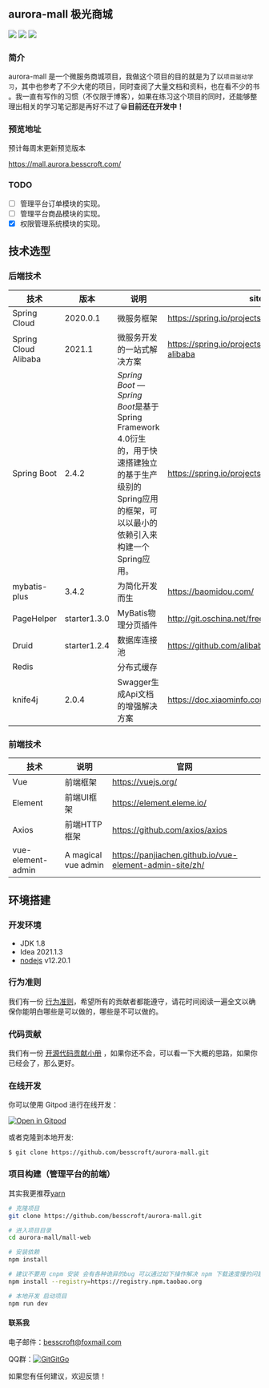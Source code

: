 ## aurora-mall	极光商城

[![](https://img.shields.io/badge/%E5%BC%80%E5%8F%91%E8%BF%9B%E5%BA%A6-%E5%BC%80%E5%8F%91%E4%B8%AD-brightgreen?style=flat-square)]() [![](https://img.shields.io/badge/license-MIT-green?style=flat-square)](https://github.com/besscroft/aurora-mall/blob/master/LICENSE) [![](https://img.shields.io/badge/release-v0.0.8-orange?style=flat-square)]()

### 简介

aurora-mall 是一个微服务商城项目，我做这个项目的目的就是为了以`项目驱动学习`，其中也参考了不少大佬的项目，同时查阅了大量文档和资料，也在看不少的书 。我一直有写作的习惯（不仅限于博客），如果在练习这个项目的同时，还能够整理出相关的学习笔记那是再好不过了😀**目前还在开发中！**

### 预览地址

预计每周末更新预览版本

https://mall.aurora.besscroft.com/

### TODO

- [ ] 管理平台订单模块的实现。
- [ ] 管理平台商品模块的实现。
- [x]  权限管理系统模块的实现。

## 技术选型

### 后端技术

| 技术                 | 版本         | 说明                                                         | site                                            |
| -------------------- | ------------ | ------------------------------------------------------------ | ----------------------------------------------- |
| Spring Cloud         | 2020.0.1     | 微服务框架                                                   | https://spring.io/projects/spring-cloud         |
| Spring Cloud Alibaba | 2021.1       | 微服务开发的一站式解决方案                                   | https://spring.io/projects/spring-cloud-alibaba |
| Spring Boot          | 2.4.2        | *Spring Boot* — *Spring Boot*是基于Spring Framework 4.0衍生的，用于快速搭建独立的基于生产级别的Spring应用的框架，可以以最小的依赖引入来构建一个Spring应用。 | https://spring.io/projects/spring-boot          |
| mybatis-plus         | 3.4.2        | 为简化开发而生                                               | https://baomidou.com/                           |
| PageHelper           | starter1.3.0 | MyBatis物理分页插件                                          | http://git.oschina.net/free/Mybatis_PageHelper  |
| Druid                | starter1.2.4 | 数据库连接池                                                 | https://github.com/alibaba/druid                |
| Redis                |              | 分布式缓存                                                   |                                                 |
| knife4j              | 2.0.4        | Swagger生成Api文档的增强解决方案                             | https://doc.xiaominfo.com                       |

### 前端技术

| 技术              | 说明                | 官网                                                    |
| ----------------- | ------------------- | ------------------------------------------------------- |
| Vue               | 前端框架            | https://vuejs.org/                                      |
| Element           | 前端UI框架          | https://element.eleme.io/                               |
| Axios             | 前端HTTP框架        | https://github.com/axios/axios                          |
| vue-element-admin | A magical vue admin | https://panjiachen.github.io/vue-element-admin-site/zh/ |


## 环境搭建

### 开发环境

* JDK 1.8
* Idea 2021.1.3
* [nodejs](https://nodejs.org/dist/latest-v12.x/) v12.20.1

### 行为准则

我们有一份 [行为准则](https://github.com/besscroft/aurora-mall/blob/main/CODE_OF_CONDUCT.md)，希望所有的贡献者都能遵守，请花时间阅读一遍全文以确保你能明白哪些是可以做的，哪些是不可以做的。

### 代码贡献

我们有一份 [开源代码贡献小册](https://github.com/besscroft/aurora-mall/blob/main/fork-and-push.md) ，如果你还不会，可以看一下大概的思路，如果你已经会了，那么更好。

### 在线开发

你可以使用 Gitpod 进行在线开发：

<p><a href="https://gitpod.io/#https://github.com/besscroft/aurora-mall" rel="nofollow"><img src="https://camo.githubusercontent.com/1eb1ddfea6092593649f0117f7262ffa8fbd3017/68747470733a2f2f676974706f642e696f2f627574746f6e2f6f70656e2d696e2d676974706f642e737667" alt="Open in Gitpod" data-canonical-src="https://gitpod.io/button/open-in-gitpod.svg" style="max-width:100%;"></a></p>

或者克隆到本地开发:

```
$ git clone https://github.com/besscroft/aurora-mall.git
```
### 项目构建（管理平台的前端）

其实我更推荐[yarn](https://github.com/yarnpkg/yarn)

```bash
# 克隆项目
git clone https://github.com/besscroft/aurora-mall.git

# 进入项目目录
cd aurora-mall/mall-web

# 安装依赖
npm install

# 建议不要用 cnpm 安装 会有各种诡异的bug 可以通过如下操作解决 npm 下载速度慢的问题
npm install --registry=https://registry.npm.taobao.org

# 本地开发 启动项目
npm run dev
```

#### 联系我

电子邮件：besscroft@foxmail.com

QQ群：<a target="_blank" href="https://qm.qq.com/cgi-bin/qm/qr?k=QGRHYDL2XE46mQMgl54WtIUl5pSuHVKP&jump_from=webapi"><img border="0" src="http://pub.idqqimg.com/wpa/images/group.png" alt="GitGitGo" title="GitGitGo"></a>

如果您有任何建议，欢迎反馈！
